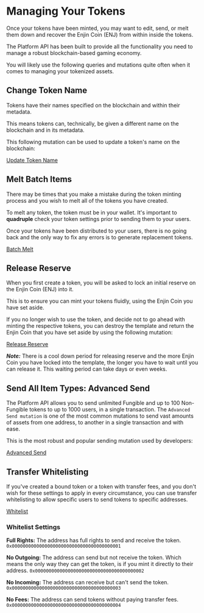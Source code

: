 # Managing Your Tokens
Once your tokens have been minted, you may want to edit, send, or melt them down and recover the Enjin Coin (ENJ) from within inside the tokens.

The Platform API has been built to provide all the functionality you need to manage a robust blockchain-based gaming economy. 

You will likely use the following queries and mutations quite often when it comes to managing your tokenized assets.

## Change Token Name
Tokens have their names specified on the blockchain and within their metadata. 

This means tokens can, technically, be given a different name on the blockchain and in its metadata.

This following mutation can be used to update a token's name on the blockchain:

[Update Token Name](../../../examples/UpdateTokenName.gql)

## Melt Batch Items
There may be times that you make a mistake during the token minting process and you wish to melt all of the tokens you have created. 

To melt any token, the token must be in your wallet. It's important to **quadruple** check your token settings prior to sending them to your users.

Once your tokens have been distributed to your users, there is no going back and the only way to fix any errors is to generate replacement tokens.

[Batch Melt](../../../examples/BatchMelt.gql)

## Release Reserve
When you first create a token, you will be asked to lock an initial reserve on the Enjin Coin (ENJ) into it.

This is to ensure you can mint your tokens fluidly, using the Enjin Coin you have set aside.

If you no longer wish to use the token, and decide not to go ahead with minting the respective tokens, you can destroy the template and return the Enjin Coin that you have set aside by using the following mutation:

[Release Reserve](../../../examples/ReleaseReserve.gql)

**_Note:_** There is a cool down period for releasing reserve and the more Enjin Coin you have locked into the template, the longer you have to wait until you can release it. This waiting period can take days or even weeks.

## Send All Item Types: Advanced Send
The Platform API allows you to send unlimited Fungible and up to 100 Non-Fungible tokens to up to 1000 users, in a single transaction.
The `Advanced Send mutation` is one of the most common mutations to send vast amounts of assets from one address, to another in a single transaction and with ease. 

This is the most robust and popular sending mutation used by developers:

[Advanced Send](../../../examples/AdvancedSend.gql)

## Transfer Whitelisting
If you've created a bound token or a token with transfer fees, and you don't wish for these settings to apply in every circumstance, you can use transfer whitelisting to allow specific users to send tokens to specific addresses.

[Whitelist](../../../examples/Whitelist.gql)

### Whitelist Settings
**Full Rights:** The address has full rights to send and receive the token.
`0x0000000000000000000000000000000000000001`

**No Outgoing:** The address can send but not receive the token. Which means the only way they can get the token, is if you mint it directly to their address.
`0x0000000000000000000000000000000000000002`

**No Incoming:** The address can receive but can't send the token. 
`0x0000000000000000000000000000000000000003`

**No Fees:** The address can send tokens without paying transfer fees.
`0x0000000000000000000000000000000000000004`
